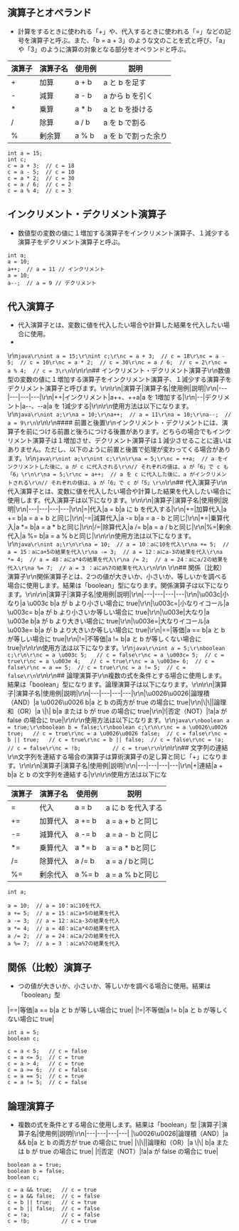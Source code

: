 ## 演算子とオペランド
- 計算をするときに使われる「+」や、代入するときに使われる「=」などの記号を演算子と呼ぶ。また、「b = a + 3」のような文のことを式と呼び、「a」や「3」のように演算の対象となる部分をオペランドと呼ぶ。

|演算子|演算子名|使用例|説明|
|---|---|---|---|
|+|加算|a + b|a と b を足す|
|-|減算|a - b|a から b を引く|
|*|乗算|a * b|a と b を掛ける|
|/|除算|a / b|a を b で割る|
|%|剰余算|a % b|a を b で割った余り|

```
int a = 15;
int c;
c = a + 3;  // c = 18
c = a - 5;  // c = 10
c = a * 2;  // c = 30
c = a / 6;  // c = 2
c = a % 4;  // c = 3
```

## インクリメント・デクリメント演算子
- 数値型の変数の値に１増加する演算子をインクリメント演算子、１減少する演算子をデクリメント演算子と呼ぶ。
```
int a;
a = 10;
a++;  // a = 11 // インクリメント
a = 10;
a--;  // a = 9 // デクリメント
```

## 代入演算子
- 代入演算子とは、変数に値を代入したい場合や計算した結果を代入したい場合に使用。
- 
\r\n```java\r\nint a = 15;\r\nint c;\r\nc = a + 3;  // c = 18\r\nc = a - 5;  // c = 10\r\nc = a * 2;  // c = 30\r\nc = a / 6;  // c = 2\r\nc = a % 4;  // c = 3\r\n```\r\n\r\n## インクリメント・デクリメント演算子\r\n数値型の変数の値に１増加する演算子をインクリメント演算子、１減少する演算子をデクリメント演算子と呼びます。\r\n\r\n|演算子|演算子名|使用例|説明|\r\n|---|---|---|---|\r\n|++|インクリメント|a++、++a|a を 1増加する|\r\n|--|デクリメント|a--、--a|a を 1減少する|\r\n\r\n使用方法は以下になります。\r\n```java\r\nint a;\r\na = 10;\r\na++;  // a = 11\r\na = 10;\r\na--;  // a = 9\r\n```\r\n\r\n#### 前置と後置\r\nインクリメント・デクリメントには、演算子を前につける前置と後ろにつける後置があります。どちらの場合でもインクリメント演算子は１増加させ、デクリメント演算子は１減少させることに違いはありません。ただし、以下のように前置と後置で処理が変わってくる場合があります。\r\n```java\r\nint a;\r\nint c;\r\n\r\na = 5;\r\nc = ++a;  // a をインクリメントした後に、a が c に代入される\r\n// それぞれの値は、a が「6」で c も「6」\r\n\r\na = 5;\r\nc = a++;  // a を c に代入した後に、a がインクリメントされる\r\n// それぞれの値は、a が「6」で c が「5」\r\n```\r\n## 代入演算子\r\n代入演算子とは、変数に値を代入したい場合や計算した結果を代入したい場合に使用します。代入演算子は以下になります。\r\n\r\n|演算子|演算子名|使用例|説明|\r\n|---|---|---|---|\r\n|=|代入|a = b|a に b を代入する|\r\n|+=|加算代入|a += b|a = a + b と同じ|\r\n|-=|減算代入|a -= b|a = a - b と同じ|\r\n|*=|乗算代入|a *= b|a = a * bと同じ|\r\n|/=|除算代入|a /= b|a = a / bと同じ|\r\n|%=|剰余代入|a %= b|a = a % bと同じ|\r\n\r\n使用方法は以下になります。\r\n```java\r\nint a;\r\n\r\na = 10;  // a = 10：aに10を代入\r\na += 5;  // a = 15：aにa+5の結果を代入\r\na -= 3;  // a = 12：aにa-3の結果を代入\r\na *= 4;  // a = 48：aにa*4の結果を代入\r\na /= 2;  // a = 24：aにa/2の結果を代入\r\na %= 7;  // a = 3 ：aにa%7の結果を代入\r\n```\r\n  \r\n## 関係（比較）演算子\r\n関係演算子とは、2つの値が大きいか、小さいか、等しいかを調べる場合に使用します。結果は「boolean」型になります。関係演算子は以下になります。\r\n\r\n|演算子|演算子名|使用例|説明|\r\n|---|---|---|---|\r\n|\u003c|小なり|a \u003c b|a が b より小さい場合に true|\r\n|\u003c=|小なりイコール|a \u003c= b|a が b より小さいか等しい場合に true|\r\n|\u003e|大なり|a \u003e b|a が b より大きい場合に true|\r\n|\u003e=|大なりイコール|a \u003e= b|a が b より大きいか等しい場合に true|\r\n|==|等価|a == b|a と b が等しい場合に true|\r\n|!=|不等価|a != b|a と b が等しくない場合に true|\r\n\r\n使用方法は以下になります。\r\n```java\r\nint a = 5;\r\nboolean c;\r\n\r\nc = a \u003c 5;   // c = false\r\nc = a \u003c= 5;  // c = true\r\nc = a \u003e 4;   // c = true\r\nc = a \u003e= 6;  // c = false\r\nc = a == 5;  // c = true\r\nc = a != 5;  // c = false\r\n```\r\n\r\n## 論理演算子\r\n複数の式を条件とする場合に使用します。結果は「boolean」型になります。論理演算子は以下になります。\r\n\r\n|演算子|演算子名|使用例|説明|\r\n|---|---|---|---|\r\n|\u0026\u0026|論理積（AND）|a \u0026\u0026 b|a と b の両方が true の場合に true|\r\n|\\|\\||論理和（OR）|a \\|\\| b|a または b が true の場合に true|\r\n|!|否定（NOT）|!a|a が false の場合に true|\r\n\r\n使用方法は以下になります。\r\n```java\r\nboolean a = true;\r\nboolean b = false;\r\nboolean c;\r\n\r\nc = a \u0026\u0026 true;   // c = true\r\nc = a \u0026\u0026 false;  // c = false\r\nc = b || true;   // c = true\r\nc = b || false;  // c = false\r\nc = !a;          // c = false\r\nc = !b;          // c = true\r\n```\r\n\r\n## 文字列の連結\r\n文字列を連結する場合の演算子は算術演算子の足し算と同じ「+」になります。\r\n\r\n|演算子|演算子名|使用例|説明|\r\n|---|---|---|---|\r\n|+|連結|a + b|a と b の文字列を連結する|\r\n\r\n使用方法は以下にな

|演算子|演算子名|使用例|説明|
|---|---|---|---|
|=|代入|a = b|a に b を代入する|
|+=|加算代入|a += b|a = a + b と同じ|
|-=|減算代入|a -= b|a = a - b と同じ|
|*=|乗算代入|a *= b|a = a * bと同じ|
|/=|除算代入|a /= b|a = a / bと同じ|
|%=|剰余代入|a %= b|a = a % bと同じ|

```
int a;

a = 10;  // a = 10：aに10を代入
a += 5;  // a = 15：aにa+5の結果を代入
a -= 3;  // a = 12：aにa-3の結果を代入
a *= 4;  // a = 48：aにa*4の結果を代入
a /= 2;  // a = 24：aにa/2の結果を代入
a %= 7;  // a = 3 ：aにa%7の結果を代入
```
## 関係（比較）演算子
- つの値が大きいか、小さいか、等しいかを調べる場合に使用。結果は「boolean」型

|==|等価|a == b|a と b が等しい場合に true|
|!=|不等価|a != b|a と b が等しくない場合に true|

```
int a = 5;
boolean c;

c = a < 5;   // c = false
c = a <= 5;  // c = true
c = a > 4;   // c = true
c = a >= 6;  // c = false
c = a == 5;  // c = true
c = a != 5;  // c = false
```

## 論理演算子
- 複数の式を条件とする場合に使用します。結果は「boolean」型
|演算子|演算子名|使用例|説明|\r\n|---|---|---|---|
|\u0026\u0026|論理積（AND）|a && b|a と b の両方が true の場合に true|
|\\|\\||論理和（OR）|a \\|\\| b|a または b が true の場合に true|
|!|否定（NOT）|!a|a が false の場合に true|

```
boolean a = true;
boolean b = false;
boolean c;

c = a && true;   // c = true
c = a && false;  // c = false
c = b || true;   // c = true
c = b || false;  // c = false
c = !a;          // c = false
c = !b;          // c = true
```
